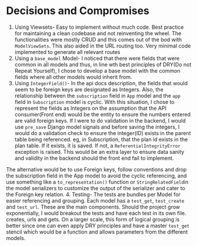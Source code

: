 # Decisions and Compromises
1. Using Viewsets- Easy to implement without much code. Best practice for maintaining a clean codebase and not reinventing the wheel. The functionalities were mostly CRUD and this comes out of the bod with  `ModelViewSets`. 
This also aided in the URL routing too. Very minimal code implemented to generate all relevant routes
2. Using a `base_model` Model- I noticed that there were  fields that were common in all models and thus, in line wth best principles of DRY(Do not Repeat Yourself), I chose to develop a base model with the common fields where all other models would inherit from.
3. Using `IntegerField()`- In the api docs description, the fields that would seem to be foreign keys are designated as Integers. Also, the relationship between the `subscription` field in `App` model and the `app` field in `Subscription` model is cyclic. With this situation, I chose to represent the fields as Integers on the assumption that the API consumer(Front end) would be the entity to ensure the numbers entered are valid foreign keys. 
If I were to do validation in the backend, I would use `pre_save` Django model signals and before saving the integers, I would do a validation check to ensure the integer(ID) exists in the parent table being referenced. eg, in Subscription, that the plan id exists in the plan table. If it exists, it is saved. If not, a `ReferentialIntegrityError` exception is raised. This would be an extra layer to ensure data sanity and validity in the backend should the front end fail to implement.

The alternative would be to use Foreign keys, follow conventions and drop the subscription field in the App model to avoid the cyclic referencing, and use something like a `to_representation()` function or `StringRelatedField`in the model serializers to customize the output of the serializer and cater to the Foreign key relation.
4. Testing- The tests are bundles per Model for easier referencing and grouping. Each model has a `test_get`, `test_create` and `test_url`. These are the main components. Should the project grow exponentially, I would breakout the tests and have each test in its own file. creates, urls and gets. On a larger scale, this form of logical grouping is better since one can even apply DRY principles and have a master `test_get` stencil which would be a function and allows parameters from the different models.
